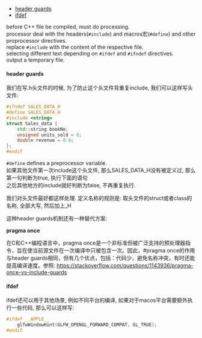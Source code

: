 <!-- TOC -->

- [header guards](#header-guards)
- [ifdef](#ifdef)

<!-- /TOC -->

before C++ file be compiled, must do processing.  
processor deal with the headers(`#include`) and macros宏(`#define`) and other proprocessor directives.  
replace `#include` with the content of the respective file.  
selecting different text depending on `#ifdef` and `#ifndef` directives.  
output a temporary file.

<a id="markdown-header-guards" name="header-guards"></a>
#### header guards

我们在写.h头文件的时候, 为了防止这个头文件背重复include, 我们可以这样写头文件:
```cpp
#ifndef SALES_DATA_H
#define SALES_DATA_H
#include <string>
struct Sales_data {
    std::string bookNo;
    unsigned units_sold = 0;
    double revenue = 0.0;
};
#endif
```
`#define` defines a preprocessor variable.  
如果其他文件第一次include这个头文件, 那么SALES_DATA_H没有被定义过, 那么第一句判断为true, 执行下面的语句  
之后其他地方的include就好判断为false, 不再重复执行.

我们对头文件最好都这样处理. 定义名称的规则是: 取头文件的struct或者class的名称, 全部大写, 然后加上_H

这种header guards机制还有一种替代方案:  

**pragma once**

在C和C++编程语言中，pragma once是一个非标准但被广泛支持的预处理器指令，旨在使当前源文件在一次编译中只被包含一次。因此，#pragma once的作用与header guards相同，但有几个优点，包括：代码少，避免名称冲突，有时还能提高编译速度。参照: <https://stackoverflow.com/questions/1143936/pragma-once-vs-include-guards>

<a id="markdown-ifdef" name="ifdef"></a>
#### ifdef

ifdef还可以用于其他场景, 例如不同平台的编译, 如果对于macos平台需要额外执行一些代码, 那么可以这样写:
```cpp
#ifdef __APPLE__
    glfwWindowHint(GLFW_OPENGL_FORWARD_COMPAT, GL_TRUE);
#endif
```